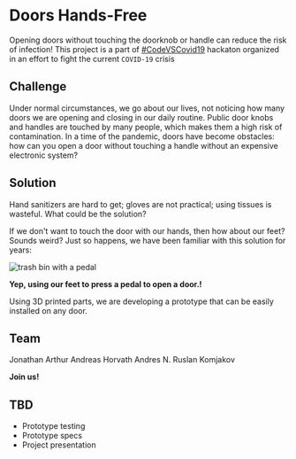 # Doors Hands-Free

Opening doors without touching the doorknob or handle can reduce the risk of infection! This project is a part of [#CodeVSCovid19](https://www.codevscovid19.org/) hackaton organized in an effort to fight the current `COVID-19` crisis

## Challenge

Under normal circumstances, we go about our lives, not noticing how many doors we are opening and closing in our daily routine. Public door knobs and handles are touched by many people, which makes them a high risk of contamination. In a time of the pandemic, doors have become obstacles: how can you open a door without touching a handle without an expensive electronic system?

## Solution

Hand sanitizers are hard to get; gloves are not practical; using tissues is wasteful. What could be the solution?

If we don't want to touch the door with our hands, then how about our feet? Sounds weird? Just so happens, we have been familiar with this solution for years:

![trash bin with a pedal](https://cdn.ambientedirect.com/chameleon/mediapool/thumbs/2/a9/Wesco_Kickmaster-Soft-Close-Abfalleimer_1474x1474-ID566863-31b7ff92c3480a2488d5423d4b439b7b.jpg)

**Yep, using our feet to press a pedal to open a door.!**

Using 3D printed parts, we are developing a prototype that can be easily installed on any door.

## Team

Jonathan Arthur
Andreas Horvath
Andres N.
Ruslan Komjakov

**Join us!**

## TBD

- Prototype testing
- Prototype specs
- Project presentation
